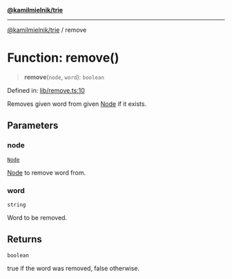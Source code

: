 [**@kamilmielnik/trie**](../README.md)

***

[@kamilmielnik/trie](../README.md) / remove

# Function: remove()

> **remove**(`node`, `word`): `boolean`

Defined in: [lib/remove.ts:10](https://github.com/kamilmielnik/trie/blob/master/src/lib/remove.ts#L10)

Removes given word from given [Node](../interfaces/Node.md) if it exists.

## Parameters

### node

[`Node`](../interfaces/Node.md)

[Node](../interfaces/Node.md) to remove word from.

### word

`string`

Word to be removed.

## Returns

`boolean`

true if the word was removed, false otherwise.
